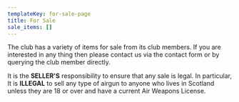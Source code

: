 ```yaml
---
templateKey: for-sale-page
title: For Sale
sale_items: []
---
```

The club has a variety of items for sale from its club members. If you are interested in any thing then please contact us via the contact form or by querying the club member directly. 

It is the **SELLER'S** responsibility to ensure that any sale is legal.   In particular, It is **ILLEGAL** to sell any type of airgun to anyone who lives in Scotland unless they are 18 or over and have a current Air Weapons License.

